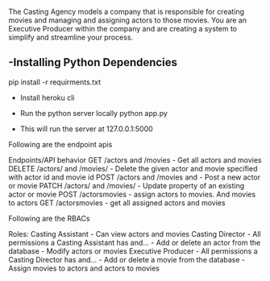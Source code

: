 The Casting Agency models a company that is responsible for creating movies and managing and assigning actors to those movies. You are an Executive Producer within the company and are creating a system to simplify and streamline your process.

-Installing Python Dependencies
 ------------------------------

pip install -r requirments.txt

- Install heroku cli

- Run the python server locally 
  python app.py

- This will run the server at 127.0.0.1:5000

Following are the endpoint apis

Endpoints/API behavior
GET /actors and /movies - Get all actors and movies
DELETE /actors/ and /movies/ - Delete the given actor and movie specified with actor id and movie id
POST /actors and /movies and  - Post a new actor or movie
PATCH /actors/ and /movies/ - Update property of an existing actor or movie
POST /actorsmovies  - assign actors to movies. And movies to actors
GET /actorsmovies - get all assigned actors and movies

Following are the RBACs

Roles:
Casting Assistant
    - Can view actors and movies
Casting Director
    - All permissions a Casting Assistant has and…
    - Add or delete an actor from the database
    - Modify actors or movies
Executive Producer
    - All permissions a Casting Director has and…
    - Add or delete a movie from the database
    - Assign movies to actors and actors to movies